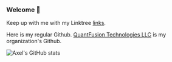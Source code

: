 ### Welcome 👋

Keep up with me with my Linktree [links](https://linktr.ee/axeliota). 

Here is my regular Github. [QuantFusion Technologies LLC](https://github.com/QuantFusion-Technologies-LLC) is my organization's Github.

![Axel's GitHub stats](https://github-readme-stats.vercel.app/api?username=iotaaxel&count_private=true&show_icons=true&theme=outrun)


<!--
**sarahibanga/sarahibanga** is a ✨ _special_ ✨ repository because its `README.md` (this file) appears on your GitHub profile.

Here are some ideas to get you started:

- 🔭 I’m currently working on ...
- 🌱 I’m currently learning ...
- 👯 I’m looking to collaborate on ...
- 🤔 I’m looking for help with ...
- 💬 Ask me about ...
- 📫 How to reach me: ...
- 😄 Pronouns: ...
- ⚡ Fun fact: ...
-->
